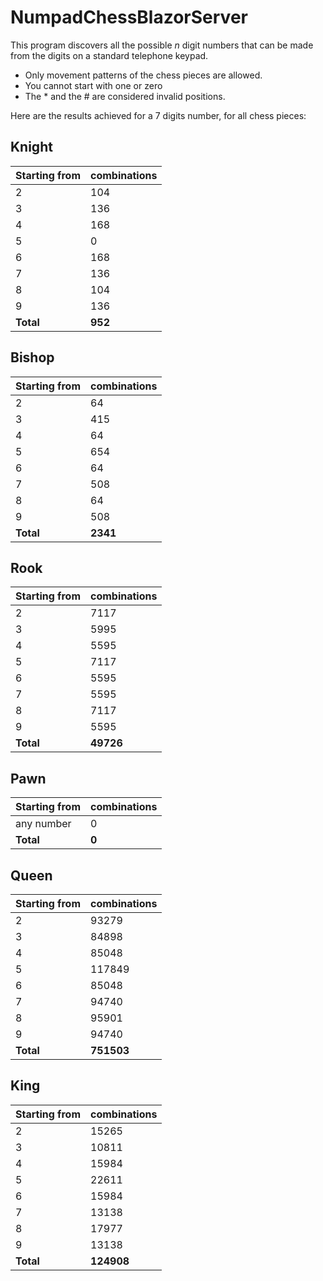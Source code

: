 # NumpadChessBlazorServer

This program discovers all the possible *n* digit numbers that can be made from the digits on a standard telephone keypad.  
- Only movement patterns of the chess pieces are allowed.
- You cannot start with one or zero
- The * and the # are considered invalid positions.

Here are the results achieved for a 7 digits number, for all chess pieces:
## Knight

|Starting from|combinations|
|-------------|----------------------|
|2|104|
|3|136|
|4|168|
|5|0|
|6|168|
|7|136|
|8|104|
|9|136|
|**Total** |**952**|

## Bishop

|Starting from|combinations|
|-------------|----------------------|
|2|64|
|3|415|
|4|64|
|5|654|
|6|64|
|7|508|
|8|64|
|9|508|
|**Total**|**2341**|

## Rook

|Starting from|combinations|
|-------------|----------------------|
|2|7117|
|3|5995|
|4|5595|
|5|7117|
|6|5595|
|7|5595|
|8|7117|
|9|5595|
|**Total**|**49726**|

## Pawn

|Starting from|combinations|
|-------------|----------------------|
|any number|0|
|**Total**|**0**|

## Queen

|Starting from|combinations|
|-------------|----------------------|
|2|93279|
|3|84898|
|4|85048|
|5|117849|
|6|85048|
|7|94740|
|8|95901|
|9|94740|
|**Total**|**751503**|

## King

|Starting from|combinations|
|-------------|----------------------|
|2|15265|
|3|10811|
|4|15984|
|5|22611|
|6|15984|
|7|13138|
|8|17977|
|9|13138|
|**Total**|**124908**|









